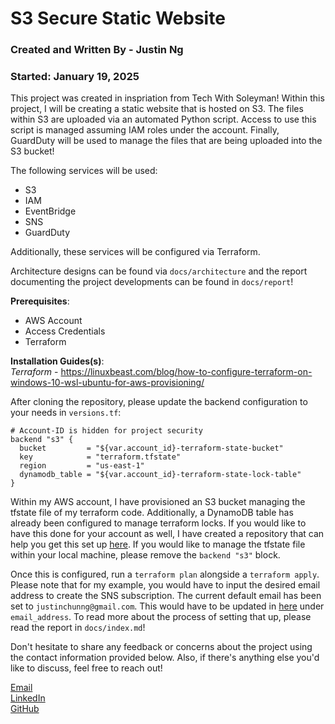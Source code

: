 # S3 Secure Static Website

### Created and Written By - Justin Ng
### Started: January 19, 2025

This project was created in inspriation from Tech With Soleyman!  Within this project, I will be creating a static website that is hosted on S3.  The files within S3 are uploaded via an automated Python script.  Access to use this script is managed assuming IAM roles under the account.  Finally, GuardDuty will be used to manage the files that are being uploaded into the S3 bucket!

The following services will be used:
- S3
- IAM
- EventBridge
- SNS
- GuardDuty

Additionally, these services will be configured via Terraform.

Architecture designs can be found via `docs/architecture` and the report documenting the project developments can be found in `docs/report`!

**Prerequisites**: <br>
- AWS Account
- Access Credentials
- Terraform

**Installation Guides(s)**: <br>
*Terraform* - https://linuxbeast.com/blog/how-to-configure-terraform-on-windows-10-wsl-ubuntu-for-aws-provisioning/

After cloning the repository, please update the backend configuration to your needs in `versions.tf`:
```
# Account-ID is hidden for project security
backend "s3" {
  bucket         = "${var.account_id}-terraform-state-bucket"
  key            = "terraform.tfstate"
  region         = "us-east-1"
  dynamodb_table = "${var.account_id}-terraform-state-lock-table"
}
```

Within my AWS account, I have provisioned an S3 bucket managing the tfstate file of my terraform code.  Additionally, a DynamoDB table has already been configured to manage terraform locks.  If you would like to have this done for your account as well, I have created a repository that can help you get this set up [here](https://github.com/jcng75/terraform-aws-configuration).  If you would like to manage the tfstate file within your local machine, please remove the `backend "s3"` block.

Once this is configured, run a `terraform plan` alongside a `terraform apply`.  Please note that for my example, you would have to input the desired email address to create the SNS subscription.  The current default email has been set to `justinchunng@gmail.com`.  This would have to be updated in [here](https://github.com/jcng75/s3-secure-static-website/blob/main/terraform/variables.tf) under `email_address`. To read more about the process of setting that up, please read the report in `docs/index.md`!

Don't hesitate to share any feedback or concerns about the project using the contact information provided below. Also, if there's anything else you'd like to discuss, feel free to reach out!

[Email](mailto:justinchunng@gmail.com) <br>
[LinkedIn](https://www.linkedin.com/in/justinchunng/) <br>
[GitHub](https://github.com/jcng75)
